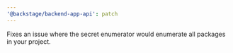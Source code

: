 ```yaml
---
'@backstage/backend-app-api': patch
---
```


Fixes an issue where the secret enumerator would enumerate all packages in your project.

